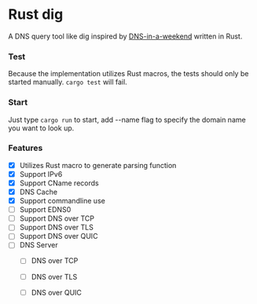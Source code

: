 # Rust dig

A DNS query tool like dig inspired by [DNS-in-a-weekend](https://implement-dns.wizardzines.com/) written in Rust.

### Test
Because the implementation utilizes Rust macros, the tests should only be started manually. `cargo test` will fail.

### Start
Just type `cargo run` to start, add --name flag to specify the domain name you want to look up.

### Features
- [x] Utilizes Rust macro to generate parsing function
- [x] Support IPv6
- [x] Support CName records
- [x] DNS Cache
- [x] Support commandline use
- [ ] Support EDNS0
- [ ] Support DNS over TCP
- [ ] Support DNS over TLS
- [ ] Support DNS over QUIC
- [ ] DNS Server
  - [ ] DNS over TCP
  - [ ] DNS over TLS
  - [ ] DNS over QUIC

